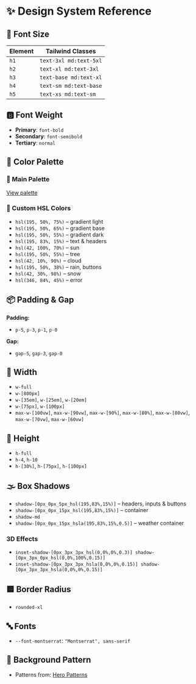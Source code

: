 # ✨ Design System Reference

## 📏 Font Size

| Element | Tailwind Classes            |
|---------|-----------------------------|
| `h1`    | `text-3xl md:text-5xl`      |
| `h2`    | `text-xl md:text-3xl`       |
| `h3`    | `text-base md:text-xl`      |
| `h4`    | `text-sm md:text-base`      |
| `h5`    | `text-xs md:text-sm`        |

## 🅱️ Font Weight

- **Primary**: `font-bold`
- **Secondary**: `font-semibold`
- **Tertiary**: `normal`

## 🎨 Color Palette

### 🎨 Main Palette  
[View palette](https://coolors.co/palette/ef476f-ffd166-06d6a0-118ab2-073b4c)

### 🎨 Custom HSL Colors

- `hsl(195, 50%, 75%)` – gradient light  
- `hsl(195, 50%, 65%)` – gradient base  
- `hsl(195, 50%, 55%)` – gradient dark  
- `hsl(195, 83%, 15%)` – text & headers  
- `hsl(42, 100%, 70%)` – sun
- `hsl(195, 50%, 55%)` – tree
- `hsl(42, 10%, 90%)` – cloud
- `hsl(195, 50%, 38%)` – rain, buttons  
- `hsl(42, 30%, 98%)` – snow  
- `hsl(346, 84%, 45%)` – error

## 📦 Padding & Gap

**Padding:**  
- `p-5`, `p-3`, `p-1`, `p-0`

**Gap:**  
- `gap-5`, `gap-3`, `gap-0`

## 📏 Width

- `w-full`  
- `w-[800px]`  
- `w-[35em]`, `w-[25em]`, `w-[20em]`  
- `w-[75px]`, `w-[100px]`  
- `max-w-[100vw]`, `max-w-[90vw]`, `max-w-[90%]`, `max-w-[80%]`, `max-w-[80vw]`, `max-w-[70vw]`, `max-w-[60vw]`

## 📏 Height

- `h-full`  
- `h-4`, `h-10`  
- `h-[30%]`, `h-[75px]`, `h-[100px]`

## 🌫️ Box Shadows

- `shadow-[0px_0px_5px_hsl(195,83%,15%)]` – headers, inputs & buttons  
- `shadow-[0px_0px_15px_hsl(195,83%,15%)]` – container  
- `shadow-md`  
- `shadow-[0px_0px_15px_hsla(195,83%,15%,0.5)]` – weather container

### 3D Effects

- `inset-shadow-[0px_3px_3px_hsl(0,0%,0%,0.3)] shadow-[0px_3px_0px_hsl(0,0%,100%,0.15)]`
- `inset-shadow-[0px_3px_3px_hsla(0,0%,0%,0.15)] shadow-[0px_3px_3px_hsla(0,0%,0%,0.15)]`

## 🟦 Border Radius

- `rounded-xl`

## 🔤 Fonts

- `--font-montserrat`: `"Montserrat", sans-serif`

## 🧵 Background Pattern

- Patterns from: [Hero Patterns](https://heropatterns.com/)
